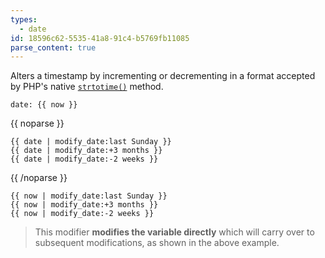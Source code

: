 ```yaml
---
types:
  - date
id: 18596c62-5535-41a8-91c4-b5769fb11085
parse_content: true
---
```

Alters a timestamp by incrementing or decrementing in a format accepted by PHP's native [`strtotime()`](http://php.net/manual/en/function.strtotime.php) method.


```.language-yaml
date: {{ now }}
```

{{ noparse }}
```
{{ date | modify_date:last Sunday }}
{{ date | modify_date:+3 months }}
{{ date | modify_date:-2 weeks }}
```
{{ /noparse }}

```.language-output
{{ now | modify_date:last Sunday }}
{{ now | modify_date:+3 months }}
{{ now | modify_date:-2 weeks }}
```

> This modifier **modifies the variable directly** which will carry over to subsequent modifications, as shown in the above example.

